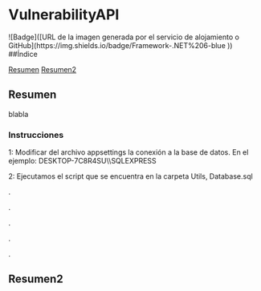 <h1> VulnerabilityAPI </h1>
![Badge]([URL de la imagen generada por el servicio de alojamiento o GitHub](https://img.shields.io/badge/Framework-.NET%206-blue
))
##Índice

[Resumen](#Resumen)
[Resumen2](#Resumen2)

<h2>Resumen</h2>
blabla
<h3>Instrucciones</h2>
1: Modificar del archivo appsettings la conexión a la base de datos. En el ejemplo: DESKTOP-7C8R4SU\\SQLEXPRESS

2: Ejecutamos el script que se encuentra en la carpeta Utils, Database.sql












.






.







.




.



.
<h2>Resumen2</h2>
